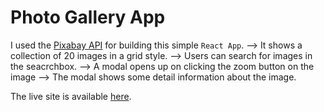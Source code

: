 # Photo Gallery App

I used the [Pixabay API](https://pixabay.com/) for building this simple `React App`.
--> It shows a collection of 20 images in a grid style.
--> Users can search for images in the seacrchbox.
--> A modal opens up on clicking the zoom button on the image
--> The modal shows some detail information about the image.

The live site is available [here](https://mnazneen20.github.io/Photo-Gallery-App/).
